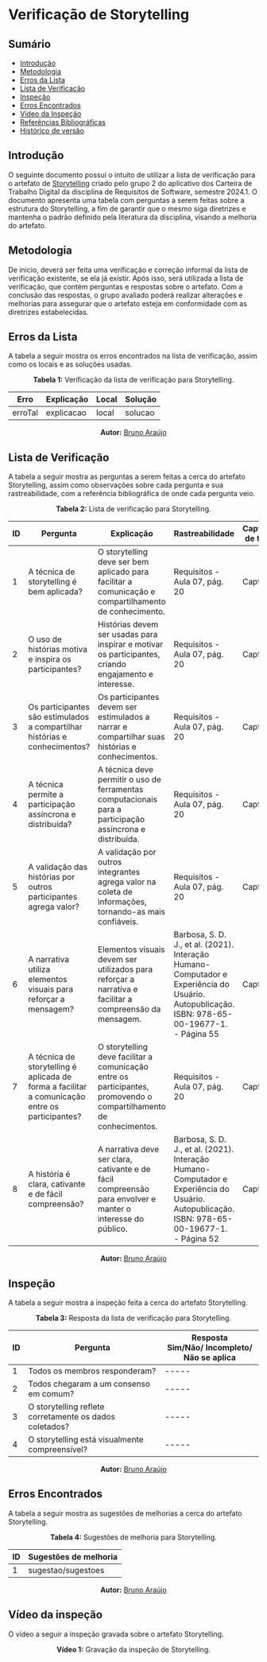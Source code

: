 # Verificação de Storytelling

## Sumário
* [Introdução](#Introdução)
* [Metodologia](#Metodologia)
* [Erros da Lista](#Erros-da-Lista)
* [Lista de Verificação](#Lista-de-Verificação)
* [Inspeção](#Inspeção)
* [Erros Encontrados](#Erros-Encontrados)
* [Vídeo da Inspeção](#Vídeo-da-Inspeção)
* [Referências Bibliográficas](#Referências-Bibliográficas)
* [Histórico de versão](#Histórico-de-versão)


## Introdução

O seguinte documento possui o intuito de utilizar a lista de verificação para o artefato de [Storytelling]() criado pelo grupo 2 do aplicativo dos Carteira de Trabalho Digital da disciplina de Requisitos de Software, semestre 2024.1. O documento apresenta uma tabela com perguntas a serem feitas sobre a estrutura do Storytelling, a fim de garantir que o mesmo siga diretrizes e mantenha o padrão definido pela literatura da disciplina, visando a melhoria do artefato.

## Metodologia

De início, deverá ser feita uma verificação e correção informal da lista de verificação existente, se ela já existir. Após isso, será utilizada a lista de verificação, que contém perguntas e respostas sobre o artefato. Com a conclusão das respostas, o grupo avaliado poderá realizar alterações e melhorias para assegurar que o artefato esteja em conformidade com as diretrizes estabelecidas.

## Erros da Lista

A tabela a seguir mostra os erros encontrados na lista de verificação, assim como os locais e as soluções usadas.

<center>

<b>Tabela 1:</b> Verificação da lista de verificação para Storytelling.

| Erro    | Explicação | Local | Solução |
| ------- | ---------- | ----- | ------- |
| erroTal | explicacao | local | solucao |

<b>Autor:</b> [Bruno Araújo](https://github.com/brunocva)

</center>

## Lista de Verificação

A tabela a seguir mostra as perguntas a serem feitas a cerca do artefato Storytelling, assim como observações sobre cada pergunta e sua rastreabilidade, com a referência bibliográfica de onde cada pergunta veio.

<center>

<b>Tabela 2:</b> Lista de verificação para Storytelling.

| ID  | Pergunta | Explicação | Rastreabilidade | Captura de tela |
| --- | -------- | ---------- | --------------- | --------------- |
| 1   | A técnica de storytelling é bem aplicada? | O storytelling deve ser bem aplicado para facilitar a comunicação e compartilhamento de conhecimento. | Requisitos - Aula 07, pág. 20 | Captura |
| 2   | O uso de histórias motiva e inspira os participantes? | Histórias devem ser usadas para inspirar e motivar os participantes, criando engajamento e interesse. | Requisitos - Aula 07, pág. 20 | Captura |
| 3   | Os participantes são estimulados a compartilhar histórias e conhecimentos? | Os participantes devem ser estimulados a narrar e compartilhar suas histórias e conhecimentos. | Requisitos - Aula 07, pág. 20 | Captura |
| 4   | A técnica permite a participação assíncrona e distribuída? | A técnica deve permitir o uso de ferramentas computacionais para a participação assíncrona e distribuída. | Requisitos - Aula 07, pág. 20 | Captura |
| 5   | A validação das histórias por outros participantes agrega valor? | A validação por outros integrantes agrega valor na coleta de informações, tornando-as mais confiáveis. | Requisitos - Aula 07, pág. 20 | Captura |
| 6   | A narrativa utiliza elementos visuais para reforçar a mensagem? | Elementos visuais devem ser utilizados para reforçar a narrativa e facilitar a compreensão da mensagem. | Barbosa, S. D. J., et al. (2021). Interação Humano-Computador e Experiência do Usuário. Autopublicação. ISBN: 978-65-00-19677-1. - Página 55 | Captura |
| 7   | A técnica de storytelling é aplicada de forma a facilitar a comunicação entre os participantes? | O storytelling deve facilitar a comunicação entre os participantes, promovendo o compartilhamento de conhecimentos. | Requisitos - Aula 07, pág. 20 | Captura |
| 8   | A história é clara, cativante e de fácil compreensão? | A narrativa deve ser clara, cativante e de fácil compreensão para envolver e manter o interesse do público. | Barbosa, S. D. J., et al. (2021). Interação Humano-Computador e Experiência do Usuário. Autopublicação. ISBN: 978-65-00-19677-1. - Página 52 | Captura |

**Autor:** [Bruno Araújo](https://github.com/brunocva)

</center>

## Inspeção

A tabela a seguir mostra a inspeção feita a cerca do artefato Storytelling.

<center>

<b>Tabela 3:</b> Resposta da lista de verificação para Storytelling.

| ID |  Pergunta | Resposta <br> Sim/Não/ Incompleto/ Não se aplica |
| -- | --------- | ------------------------------------------------ |
| 1  | Todos os membros responderam? | ----- |
| 2  | Todos chegaram a um consenso em comum? | ----- |
| 3  | O storytelling reflete corretamente os dados coletados? | ----- |
| 4  | O storytelling está visualmente compreensível? | ----- |

**Autor:** [Bruno Araújo](https://github.com/brunocva)

</center>

## Erros Encontrados

A tabela a seguir mostra as sugestões de melhorias a cerca do artefato Storytelling.

<center>

<b>Tabela 4:</b> Sugestões de melhoria para Storytelling.

| ID |  Sugestões de melhoria | 
| -- | ---------------------- |
| 1  | sugestao/sugestoes     |

**Autor:** [Bruno Araújo](https://github.com/brunocva)

</center>

## Vídeo da inspeção

O vídeo a seguir a inspeção gravada sobre o artefato Storytelling.

<center>

<b>Vídeo 1:</b> Gravação da inspeção de Storytelling.

<iframe width="400" height="800" src="" title="Inspeção de Storytelling" frameborder="0" allow="accelerometer; autoplay; clipboard-write; encrypted-media; gyroscope; picture-in-picture; web-share" referrerpolicy="strict-origin-when-cross-origin" allowfullscreen></iframe>

É possível acessar o vídeo por meio deste [link]().

**Autor:** [Bruno Araújo](https://github.com/brunocva)

</center>

## Conclusão

## Referências Bibliográficas

1. https://aprender3.unb.br/pluginfile.php/2844991/mod_resource/content/2/Requisitos%20-%20Aula%2007.pdf. Acesso em: 27 ago. 2017.
   
2. **Interação Humano-Computador e Experiência do Usuário**
   - Barbosa, S. D. J., Silva, B. S. da, Silveira, M. S., Gasparini, I., Darin, T., & Barbosa, G. D. J. (2021). Interação Humano-Computador e Experiência do Usuário. Autopublicação. ISBN: 978-65-00-19677-1.

## Histórico de versão

| Versão | Alteração                           | Responsável     | Revisor         | Data       |
| ------ | ----------------------------------- | --------------- | --------------- | ---------- |
| 1.0    | Criação do artefato                 | Bruno Araújo    | nome            | nn/06/2024 |
